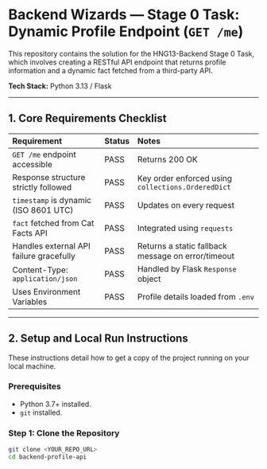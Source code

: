 # Backend Wizards — Stage 0 Task: Dynamic Profile Endpoint (`GET /me`)

This repository contains the solution for the HNG13-Backend Stage 0 Task, which involves creating a RESTful API endpoint that returns profile information and a dynamic fact fetched from a third-party API.

**Tech Stack:** Python 3.13 / Flask

---

## 1. Core Requirements Checklist

| Requirement | Status | Notes |
| :--- | :--- | :--- |
| `GET /me` endpoint accessible |  PASS | Returns 200 OK |
| Response structure strictly followed |  PASS | Key order enforced using `collections.OrderedDict` |
| `timestamp` is dynamic (ISO 8601 UTC) |  PASS | Updates on every request |
| `fact` fetched from Cat Facts API | PASS | Integrated using `requests` |
| Handles external API failure gracefully | PASS | Returns a static fallback message on error/timeout |
| Content-Type: `application/json` | PASS | Handled by Flask `Response` object |
| Uses Environment Variables | PASS | Profile details loaded from `.env` |

---

## 2. Setup and Local Run Instructions

These instructions detail how to get a copy of the project running on your local machine.

### Prerequisites

* Python 3.7+ installed.
* `git` installed.

### Step 1: Clone the Repository

```bash
git clone <YOUR_REPO_URL>
cd backend-profile-api